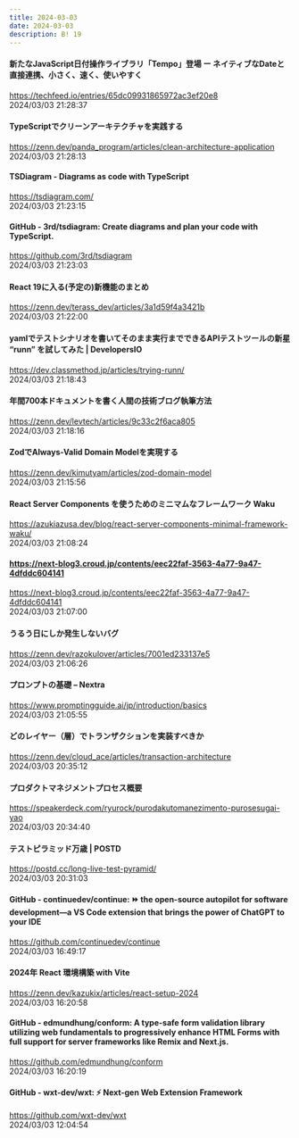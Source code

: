```yaml
---
title: 2024-03-03
date: 2024-03-03
description: B! 19
---
```


#### 新たなJavaScript日付操作ライブラリ「Tempo」登場 ー ネイティブなDateと直接連携、小さく、速く、使いやすく
https://techfeed.io/entries/65dc09931865972ac3ef20e8<br>
2024/03/03 21:28:37<br>


#### TypeScriptでクリーンアーキテクチャを実践する
https://zenn.dev/panda_program/articles/clean-architecture-application<br>
2024/03/03 21:28:13<br>


#### TSDiagram - Diagrams as code with TypeScript
https://tsdiagram.com/<br>
2024/03/03 21:23:15<br>


#### GitHub - 3rd/tsdiagram: Create diagrams and plan your code with TypeScript.
https://github.com/3rd/tsdiagram<br>
2024/03/03 21:23:03<br>


#### React 19に入る(予定の)新機能のまとめ
https://zenn.dev/terass_dev/articles/3a1d59f4a3421b<br>
2024/03/03 21:22:00<br>


#### yamlでテストシナリオを書いてそのまま実行までできるAPIテストツールの新星 “runn” を試してみた | DevelopersIO
https://dev.classmethod.jp/articles/trying-runn/<br>
2024/03/03 21:18:43<br>


#### 年間700本ドキュメントを書く人間の技術ブログ執筆方法
https://zenn.dev/levtech/articles/9c33c2f6aca805<br>
2024/03/03 21:18:16<br>


#### ZodでAlways-Valid Domain Modelを実現する
https://zenn.dev/kimutyam/articles/zod-domain-model<br>
2024/03/03 21:15:56<br>


#### React Server Components を使うためのミニマムなフレームワーク Waku
https://azukiazusa.dev/blog/react-server-components-minimal-framework-waku/<br>
2024/03/03 21:08:24<br>


#### https://next-blog3.croud.jp/contents/eec22faf-3563-4a77-9a47-4dfddc604141
https://next-blog3.croud.jp/contents/eec22faf-3563-4a77-9a47-4dfddc604141<br>
2024/03/03 21:07:00<br>


#### うるう日にしか発生しないバグ
https://zenn.dev/razokulover/articles/7001ed233137e5<br>
2024/03/03 21:06:26<br>


#### プロンプトの基礎 – Nextra
https://www.promptingguide.ai/jp/introduction/basics<br>
2024/03/03 21:05:55<br>


#### どのレイヤー（層）でトランザクションを実装すべきか
https://zenn.dev/cloud_ace/articles/transaction-architecture<br>
2024/03/03 20:35:12<br>


#### プロダクトマネジメントプロセス概要
https://speakerdeck.com/ryurock/purodakutomanezimento-purosesugai-yao<br>
2024/03/03 20:34:40<br>


#### テストピラミッド万歳 | POSTD
https://postd.cc/long-live-test-pyramid/<br>
2024/03/03 20:31:03<br>


#### GitHub - continuedev/continue: ⏩ the open-source autopilot for software development—a VS Code extension that brings the power of ChatGPT to your IDE
https://github.com/continuedev/continue<br>
2024/03/03 16:49:17<br>


#### 2024年 React 環境構築 with Vite
https://zenn.dev/kazukix/articles/react-setup-2024<br>
2024/03/03 16:20:58<br>


#### GitHub - edmundhung/conform: A type-safe form validation library utilizing web fundamentals to progressively enhance HTML Forms with full support for server frameworks like Remix and Next.js.
https://github.com/edmundhung/conform<br>
2024/03/03 16:20:19<br>


#### GitHub - wxt-dev/wxt: ⚡ Next-gen Web Extension Framework
https://github.com/wxt-dev/wxt<br>
2024/03/03 12:04:54<br>


